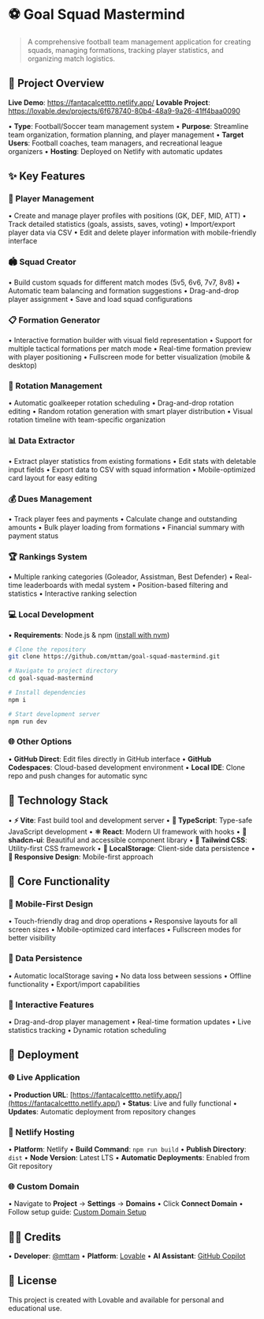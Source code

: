 # ⚽ Goal Squad Mastermind

> A comprehensive football team management application for creating squads, managing formations, tracking player statistics, and organizing match logistics.

## 🚀 Project Overview

**Live Demo**: https://fantacalcettto.netlify.app/
**Lovable Project**: https://lovable.dev/projects/6f678740-80b4-48a9-9a26-41ff4baa0090

• **Type**: Football/Soccer team management system
• **Purpose**: Streamline team organization, formation planning, and player management
• **Target Users**: Football coaches, team managers, and recreational league organizers
• **Hosting**: Deployed on Netlify with automatic updates

## ✨ Key Features

### 👥 Player Management
• Create and manage player profiles with positions (GK, DEF, MID, ATT)
• Track detailed statistics (goals, assists, saves, voting)
• Import/export player data via CSV
• Edit and delete player information with mobile-friendly interface

### 🏟️ Squad Creator
• Build custom squads for different match modes (5v5, 6v6, 7v7, 8v8)
• Automatic team balancing and formation suggestions
• Drag-and-drop player assignment
• Save and load squad configurations

### 📋 Formation Generator
• Interactive formation builder with visual field representation
• Support for multiple tactical formations per match mode
• Real-time formation preview with player positioning
• Fullscreen mode for better visualization (mobile & desktop)

### 🔄 Rotation Management
• Automatic goalkeeper rotation scheduling
• Drag-and-drop rotation editing
• Random rotation generation with smart player distribution
• Visual rotation timeline with team-specific organization

### 📊 Data Extractor
• Extract player statistics from existing formations
• Edit stats with deletable input fields
• Export data to CSV with squad information
• Mobile-optimized card layout for easy editing

### 💰 Dues Management
• Track player fees and payments
• Calculate change and outstanding amounts
• Bulk player loading from formations
• Financial summary with payment status

### 🏆 Rankings System
• Multiple ranking categories (Goleador, Assistman, Best Defender)
• Real-time leaderboards with medal system
• Position-based filtering and statistics
• Interactive ranking selection

### 💻 Local Development
• **Requirements**: Node.js & npm ([install with nvm](https://github.com/nvm-sh/nvm#installing-and-updating))

```sh
# Clone the repository
git clone https://github.com/mttam/goal-squad-mastermind.git

# Navigate to project directory
cd goal-squad-mastermind

# Install dependencies
npm i

# Start development server
npm run dev
```

### 🌐 Other Options
• **GitHub Direct**: Edit files directly in GitHub interface
• **GitHub Codespaces**: Cloud-based development environment
• **Local IDE**: Clone repo and push changes for automatic sync

## 🔧 Technology Stack

• **⚡ Vite**: Fast build tool and development server
• **📘 TypeScript**: Type-safe JavaScript development
• **⚛️ React**: Modern UI framework with hooks
• **🎨 shadcn-ui**: Beautiful and accessible component library
• **🎯 Tailwind CSS**: Utility-first CSS framework
• **💾 LocalStorage**: Client-side data persistence
• **📱 Responsive Design**: Mobile-first approach

## 🎯 Core Functionality

### 📱 Mobile-First Design
• Touch-friendly drag and drop operations
• Responsive layouts for all screen sizes
• Mobile-optimized card interfaces
• Fullscreen modes for better visibility

### 💾 Data Persistence
• Automatic localStorage saving
• No data loss between sessions
• Offline functionality
• Export/import capabilities

### 🔄 Interactive Features
• Drag-and-drop player management
• Real-time formation updates
• Live statistics tracking
• Dynamic rotation scheduling

## 🚀 Deployment

### 🌐 Live Application
• **Production URL**: [https://fantacalcettto.netlify.app/](https://fantacalcettto.netlify.app/)
• **Status**: Live and fully functional
• **Updates**: Automatic deployment from repository changes

### 🔧 Netlify Hosting
• **Platform**: Netlify
• **Build Command**: `npm run build`
• **Publish Directory**: `dist`
• **Node Version**: Latest LTS
• **Automatic Deployments**: Enabled from Git repository

### 🌐 Custom Domain
• Navigate to **Project** → **Settings** → **Domains**
• Click **Connect Domain**
• Follow setup guide: [Custom Domain Setup](https://docs.lovable.dev/tips-tricks/custom-domain#step-by-step-guide)

## 👨‍💻 Credits

• **Developer**: [@mttam](https://github.com/mttam)
• **Platform**: [Lovable](https://lovable.dev/)
• **AI Assistant**: [GitHub Copilot](https://github.com/features/copilot)

## 📄 License

This project is created with Lovable and available for personal and educational use.
